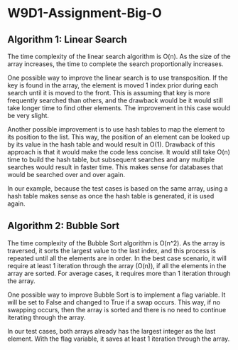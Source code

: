 # W9D1-Assignment-Big-O

## Algorithm 1: Linear Search

The time complexity of the linear search algorithm is O(n). As the size of the array increases, the time to complete the search proportionally increases.

One possible way to improve the linear search is to use transposition. If the key is found in the array, the element is moved 1 index prior during each search until it is moved to the front. This is assuming that key is more frequently searched than others, and the drawback would be it would still take longer time to find other elements. The improvement in this case would be very slight.

Another possible improvement is to use hash tables to map the element to its position to the list. This way, the position of an element can be looked up by its value in the hash table and would result in O(1). Drawback of this approach is that it would make the code less concise. It would still take O(n) time to build the hash table, but subsequent searches and any multiple searches would result in faster time. This makes sense for databases that would be searched over and over again.

In our example, because the test cases is based on the same array, using a hash table makes sense as once the hash table is generated, it is used again.

## Algorithm 2: Bubble Sort

The time complexity of the Bubble Sort algorithm is O(n^2). As the array is traversed, it sorts the largest value to the last index, and this process is repeated until all the elements are in order. In the best case scenario, it will require at least 1 iteration through the array (O(n)), if all the elements in the array are sorted. For average cases, it requires more than 1 iteration through the array.

One possible way to improve Bubble Sort is to implement a flag variable. It will be set to False and changed to True if a swap occurs. This way, if no swapping occurs, then the array is sorted and there is no need to continue iterating through the array.

In our test cases, both arrays already has the largest integer as the last element. With the flag variable, it saves at least 1 iteration through the array.
